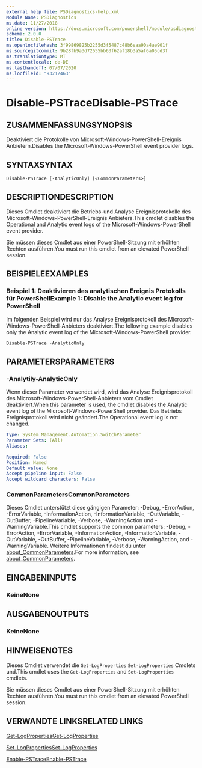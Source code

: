 ```yaml
---
external help file: PSDiagnostics-help.xml
Module Name: PSDiagnostics
ms.date: 11/27/2018
online version: https://docs.microsoft.com/powershell/module/psdiagnostics/disable-pstrace?view=powershell-6&WT.mc_id=ps-gethelp
schema: 2.0.0
title: Disable-PSTrace
ms.openlocfilehash: 3f99869825b2255d3f5487c48b6eaa90a4ae901f
ms.sourcegitcommit: 9b28fb9a3d72655bb63f62af18b3a5af6a05cd3f
ms.translationtype: MT
ms.contentlocale: de-DE
ms.lasthandoff: 07/07/2020
ms.locfileid: "93212463"
---
```

# <span data-ttu-id="4fa8a-102">Disable-PSTrace</span><span class="sxs-lookup"><span data-stu-id="4fa8a-102">Disable-PSTrace</span></span>

## <span data-ttu-id="4fa8a-103">ZUSAMMENFASSUNG</span><span class="sxs-lookup"><span data-stu-id="4fa8a-103">SYNOPSIS</span></span>
<span data-ttu-id="4fa8a-104">Deaktiviert die Protokolle von Microsoft-Windows-PowerShell-Ereignis Anbietern.</span><span class="sxs-lookup"><span data-stu-id="4fa8a-104">Disables the Microsoft-Windows-PowerShell event provider logs.</span></span>

## <span data-ttu-id="4fa8a-105">SYNTAX</span><span class="sxs-lookup"><span data-stu-id="4fa8a-105">SYNTAX</span></span>

```
Disable-PSTrace [-AnalyticOnly] [<CommonParameters>]
```

## <span data-ttu-id="4fa8a-106">DESCRIPTION</span><span class="sxs-lookup"><span data-stu-id="4fa8a-106">DESCRIPTION</span></span>

<span data-ttu-id="4fa8a-107">Dieses Cmdlet deaktiviert die Betriebs-und Analyse Ereignisprotokolle des Microsoft-Windows-PowerShell-Ereignis Anbieters.</span><span class="sxs-lookup"><span data-stu-id="4fa8a-107">This cmdlet disables the Operational and Analytic event logs of the Microsoft-Windows-PowerShell event provider.</span></span>

<span data-ttu-id="4fa8a-108">Sie müssen dieses Cmdlet aus einer PowerShell-Sitzung mit erhöhten Rechten ausführen.</span><span class="sxs-lookup"><span data-stu-id="4fa8a-108">You must run this cmdlet from an elevated PowerShell session.</span></span>

## <span data-ttu-id="4fa8a-109">BEISPIELE</span><span class="sxs-lookup"><span data-stu-id="4fa8a-109">EXAMPLES</span></span>

### <span data-ttu-id="4fa8a-110">Beispiel 1: Deaktivieren des analytischen Ereignis Protokolls für PowerShell</span><span class="sxs-lookup"><span data-stu-id="4fa8a-110">Example 1: Disable the Analytic event log for PowerShell</span></span>

<span data-ttu-id="4fa8a-111">Im folgenden Beispiel wird nur das Analyse Ereignisprotokoll des Microsoft-Windows-PowerShell-Anbieters deaktiviert.</span><span class="sxs-lookup"><span data-stu-id="4fa8a-111">The following example disables only the Analytic event log of the Microsoft-Windows-PowerShell provider.</span></span>

```powershell
Disable-PSTrace -AnalyticOnly
```

## <span data-ttu-id="4fa8a-112">PARAMETERS</span><span class="sxs-lookup"><span data-stu-id="4fa8a-112">PARAMETERS</span></span>

### <span data-ttu-id="4fa8a-113">-Analytily</span><span class="sxs-lookup"><span data-stu-id="4fa8a-113">-AnalyticOnly</span></span>

<span data-ttu-id="4fa8a-114">Wenn dieser Parameter verwendet wird, wird das Analyse Ereignisprotokoll des Microsoft-Windows-PowerShell-Anbieters vom Cmdlet deaktiviert.</span><span class="sxs-lookup"><span data-stu-id="4fa8a-114">When this parameter is used, the cmdlet disables the Analytic event log of the Microsoft-Windows-PowerShell provider.</span></span> <span data-ttu-id="4fa8a-115">Das Betriebs Ereignisprotokoll wird nicht geändert.</span><span class="sxs-lookup"><span data-stu-id="4fa8a-115">The Operational event log is not changed.</span></span>

```yaml
Type: System.Management.Automation.SwitchParameter
Parameter Sets: (All)
Aliases:

Required: False
Position: Named
Default value: None
Accept pipeline input: False
Accept wildcard characters: False
```

### <span data-ttu-id="4fa8a-116">CommonParameters</span><span class="sxs-lookup"><span data-stu-id="4fa8a-116">CommonParameters</span></span>
<span data-ttu-id="4fa8a-117">Dieses Cmdlet unterstützt diese gängigen Parameter: -Debug, -ErrorAction, -ErrorVariable, -InformationAction, -InformationVariable, -OutVariable, -OutBuffer, -PipelineVariable, -Verbose, -WarningAction und -WarningVariable.</span><span class="sxs-lookup"><span data-stu-id="4fa8a-117">This cmdlet supports the common parameters: -Debug, -ErrorAction, -ErrorVariable, -InformationAction, -InformationVariable, -OutVariable, -OutBuffer, -PipelineVariable, -Verbose, -WarningAction, and -WarningVariable.</span></span> <span data-ttu-id="4fa8a-118">Weitere Informationen findest du unter [about_CommonParameters](http://go.microsoft.com/fwlink/?LinkID=113216).</span><span class="sxs-lookup"><span data-stu-id="4fa8a-118">For more information, see [about_CommonParameters](http://go.microsoft.com/fwlink/?LinkID=113216).</span></span>

## <span data-ttu-id="4fa8a-119">EINGABEN</span><span class="sxs-lookup"><span data-stu-id="4fa8a-119">INPUTS</span></span>

### <span data-ttu-id="4fa8a-120">Keine</span><span class="sxs-lookup"><span data-stu-id="4fa8a-120">None</span></span>

## <span data-ttu-id="4fa8a-121">AUSGABEN</span><span class="sxs-lookup"><span data-stu-id="4fa8a-121">OUTPUTS</span></span>

### <span data-ttu-id="4fa8a-122">Keine</span><span class="sxs-lookup"><span data-stu-id="4fa8a-122">None</span></span>

## <span data-ttu-id="4fa8a-123">HINWEISE</span><span class="sxs-lookup"><span data-stu-id="4fa8a-123">NOTES</span></span>

<span data-ttu-id="4fa8a-124">Dieses Cmdlet verwendet die `Get-LogProperties` `Set-LogProperties` Cmdlets und.</span><span class="sxs-lookup"><span data-stu-id="4fa8a-124">This cmdlet uses the `Get-LogProperties` and `Set-LogProperties` cmdlets.</span></span>

<span data-ttu-id="4fa8a-125">Sie müssen dieses Cmdlet aus einer PowerShell-Sitzung mit erhöhten Rechten ausführen.</span><span class="sxs-lookup"><span data-stu-id="4fa8a-125">You must run this cmdlet from an elevated PowerShell session.</span></span>

## <span data-ttu-id="4fa8a-126">VERWANDTE LINKS</span><span class="sxs-lookup"><span data-stu-id="4fa8a-126">RELATED LINKS</span></span>

[<span data-ttu-id="4fa8a-127">Get-LogProperties</span><span class="sxs-lookup"><span data-stu-id="4fa8a-127">Get-LogProperties</span></span>](Get-LogProperties.md)

[<span data-ttu-id="4fa8a-128">Set-LogProperties</span><span class="sxs-lookup"><span data-stu-id="4fa8a-128">Set-LogProperties</span></span>](Set-LogProperties.md)

[<span data-ttu-id="4fa8a-129">Enable-PSTrace</span><span class="sxs-lookup"><span data-stu-id="4fa8a-129">Enable-PSTrace</span></span>](Enable-PSTrace.md)

